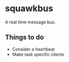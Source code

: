 # squawkbus

A real time message bus.

## Things to do

* Consider a heartbeat
* Make task specific clients
